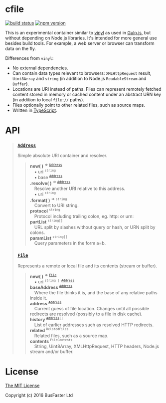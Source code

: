cfile
=====

[![build status](https://travis-ci.org/charto/cfile.svg?branch=master)](http://travis-ci.org/charto/cfile)
[![npm version](https://img.shields.io/npm/v/cfile.svg)](https://www.npmjs.com/package/cfile)

This is an experimental container similar to [vinyl](https://github.com/gulpjs/vinyl)
as used in [Gulp.js](http://gulpjs.com/), but without depending on Node.js libraries.
It's intended for more general use besides build tools.
For example, a web server or browser can transform data on the fly.

Differences from `vinyl`:

- No external dependencies.
- Can contain data types relevant to browsers: `XMLHttpRequest` result, `Uint8Array` and `string` (in addition to Node.js `ReadableStream` and `Buffer`).
- Locations are URI instead of paths. Files can represent remotely fetched content stored in memory or cached content under an abstract URN key (in addition to local `file://` paths).
- Files optionally point to other related files, such as source maps.
- Written in [TypeScript](http://www.typescriptlang.org/).

API
===

>
> <a name="api-Address"></a>
> ### [`Address`](#api-Address)
> Simple absolute URI container and resolver.  
> > **new( )** <sup>&rArr; <code>[Address](#api-Address)</code></sup>  
> > &emsp;&#x25aa; uri <sup><code>string</code></sup>  
> > &emsp;&#x25aa; base <sup><code>[Address](#api-Address)</code></sup>  
> > **.resolve( )** <sup>&rArr; <code>[Address](#api-Address)</code></sup>  
> > &emsp;Resolve another URI relative to this address.  
> > &emsp;&#x25aa; uri <sup><code>string</code></sup>  
> > **.format( )** <sup>&rArr; <code>string</code></sup>  
> > &emsp;Convert to URI string.  
> > **protocol** <sup><code>string</code></sup>  
> > &emsp;Protocol including trailing colon, eg. http: or urn:  
> > **partList** <sup><code>string[]</code></sup>  
> > &emsp;URL split by slashes without query or hash, or URN split by colons.  
> > **paramList** <sup><code>string[]</code></sup>  
> > &emsp;Query parameters in the form a=b.  
>
> <a name="api-File"></a>
> ### [`File`](#api-File)
> Represents a remote or local file and its contents (stream or buffer).  
> > **new( )** <sup>&rArr; <code>[File](#api-File)</code></sup>  
> > &emsp;&#x25aa; uri <sup><code>string | [Address](#api-Address)</code></sup>  
> > **baseAddress** <sup><code>[Address](#api-Address)</code></sup>  
> > &emsp;Where the file thinks it is, and the base of any relative paths inside it.  
> > **address** <sup><code>[Address](#api-Address)</code></sup>  
> > &emsp;Current guess of file location. Changes until all possible redirects
are resolved (possibly to a file in disk cache).  
> > **history** <sup><code>[Address](#api-Address)[]</code></sup>  
> > &emsp;List of earlier addresses such as resolved HTTP redirects.  
> > **related** <sup><code>RelatedFiles</code></sup>  
> > &emsp;Related files, such as a source map.  
> > **contents** <sup><code>FileContents</code></sup>  
> > &emsp;String, Uint8Array, XMLHttpRequest, HTTP headers, Node.js stream and/or buffer.  

License
=======

[The MIT License](https://raw.githubusercontent.com/charto/cfile/master/LICENSE)

Copyright (c) 2016 BusFaster Ltd

